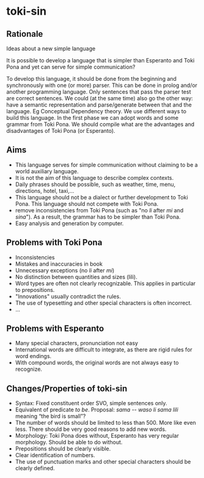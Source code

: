 # toki-sin

## Rationale

Ideas about a new simple language

It is possible to develop a language that is simpler than Esperanto and Toki Pona and yet can serve for simple communication?

To develop this language, it should be done from the beginning and synchronously with one (or more) parser. This can be done in prolog and/or another programming language. Only sentences that pass the parser test are correct sentences.
We could (at the same time) also go the other way: have a semantic representation and parse/generate between that and the language. Eg Conceptual Dependency theory.
We use different ways to build this language. In the first phase we can adopt words and some grammar from Toki Pona. We should compile what are the advantages and disadvantages of Toki Pona (or Esperanto).

## Aims

* This language serves for simple communication without claiming to be a world auxiliary language.
* It is not the aim of this language to describe complex contexts.
* Daily phrases should be possible, such as weather, time, menu, directions, hotel, taxi,...
* This language should not be a dialect or further development to Toki Pona. This language should not compete with Toki Pona. 
* remove inconsistencies from Toki Pona (such as "no _li_ after _mi_ and _sina_"). As a result, the grammar has to be simpler than Toki Pona. 
* Easy analysis and generation by computer.

## Problems with Toki Pona

* Inconsistencies
* Mistakes and inaccuracies in book
* Unnecessary exceptions (no _li_ after _mi_)
* No distinction between quantities and sizes (lili).
* Word types are often not clearly recognizable. This applies in particular to prepositions.
* "Innovations" usually contradict the rules.
* The use of typesetting and other special characters is often incorrect.
* ...

## Problems with Esperanto
* Many special characters, pronunciation not easy
* International words are difficult to integrate, as there are rigid rules for word endings.
* With compound words, the original words are not always easy to recognize.

## Changes/Properties of toki-sin

* Syntax: Fixed constituent order SVO, simple sentences only.
* Equivalent of predicate _to be_. Proposal: _sama_ -- _waso li sama lili_ meaning “the bird is small”?
* The number of words should be limited to less than 500. More like even less. There should be very good reasons to add new words.
* Morphology: Toki Pona does without, Esperanto has very regular morphology. Should be able to do without.
* Prepositions should be clearly visible.
* Clear identification of numbers.
* The use of punctuation marks and other special characters should be clearly defined.

